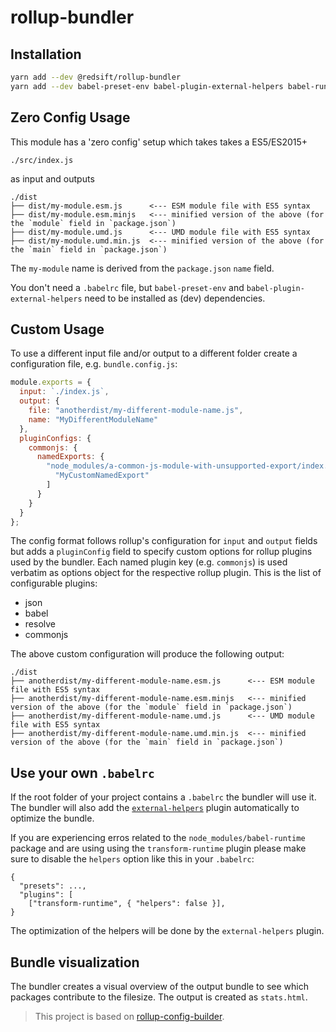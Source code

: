 # rollup-bundler

## Installation

```bash
yarn add --dev @redsift/rollup-bundler
yarn add --dev babel-preset-env babel-plugin-external-helpers babel-runtime
```

## Zero Config Usage

This module has a 'zero config' setup which takes takes a ES5/ES2015+

`./src/index.js`

as input and outputs

```
./dist
├── dist/my-module.esm.js      <--- ESM module file with ES5 syntax
├── dist/my-module.esm.minjs   <--- minified version of the above (for the `module` field in `package.json`)
├── dist/my-module.umd.js      <--- UMD module file with ES5 syntax
├── dist/my-module.umd.min.js  <--- minified version of the above (for the `main` field in `package.json`)
```

The `my-module` name is derived from the `package.json` `name` field.

You don't need a `.babelrc` file, but `babel-preset-env` and `babel-plugin-external-helpers` need to be installed as (dev) dependencies.

## Custom Usage

To use a different input file and/or output to a different folder create a configuration file, e.g. `bundle.config.js`:

```js
module.exports = {
  input: `./index.js`,
  output: {
    file: "anotherdist/my-different-module-name.js",
    name: "MyDifferentModuleName"
  },
  pluginConfigs: {
    commonjs: {
      namedExports: {
        "node_modules/a-common-js-module-with-unsupported-export/index.min.js": [
          "MyCustomNamedExport"
        ]
      }
    }
  }
};
```
The config format follows rollup's configuration for `input` and `output` fields but adds a `pluginConfig` field to specify custom options for rollup plugins used by the bundler. Each named plugin key (e.g. `commonjs`) is used verbatim as options object for the respective rollup plugin. This is the list of configurable plugins:

* json
* babel
* resolve
* commonjs

The above custom configuration will produce the following output:

```
./dist
├── anotherdist/my-different-module-name.esm.js      <--- ESM module file with ES5 syntax
├── anotherdist/my-different-module-name.esm.minjs   <--- minified version of the above (for the `module` field in `package.json`)
├── anotherdist/my-different-module-name.umd.js      <--- UMD module file with ES5 syntax
├── anotherdist/my-different-module-name.umd.min.js  <--- minified version of the above (for the `main` field in `package.json`)
```

## Use your own `.babelrc`

If the root folder of your project contains a `.babelrc` the bundler will use it. The bundler will also add the [`external-helpers`](https://github.com/rollup/rollup-plugin-babel#configuring-babel) plugin automatically to optimize the bundle.

If you are experiencing erros related to the `node_modules/babel-runtime` package and are using using the `transform-runtime` plugin please make sure to disable the `helpers` option like this in your `.babelrc`:

```
{
  "presets": ...,
  "plugins": [
    ["transform-runtime", { "helpers": false }],
}
```

The optimization of the helpers will be done by the `external-helpers` plugin.

## Bundle visualization

The bundler creates a visual overview of the output bundle to see which packages contribute to the filesize. The output is created as `stats.html`.

> This project is based on [rollup-config-builder](https://github.com/Donov4n/rollup-config-builder).
